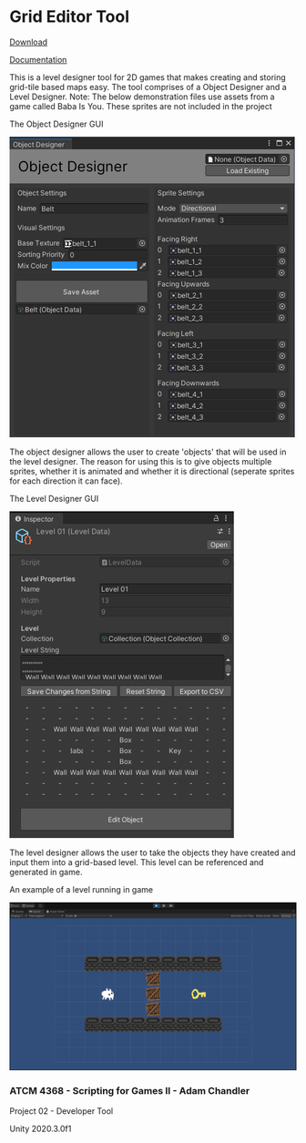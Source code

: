 # Grid Editor Tool

[Download](https://github.com/BrandonMCoffey/Level-Grid-Editor/blob/main/Source%20Files/CoffeyBrandon_LevelGridTool.unitypackage?raw=true)

[Documentation](https://github.com/BrandonMCoffey/Level-Grid-Editor/blob/main/Source%20Files/CoffeyBrandon_LevelGridTool_Documentation.pdf)

This is a level designer tool for 2D games that makes creating and storing grid-tile based maps
easy. The tool comprises of a Object Designer and a Level Designer.
Note: The below demonstration files use assets from a game called Baba Is You. These sprites are not included in the project 

The Object Designer GUI

![Object Designer](https://raw.githubusercontent.com/BrandonMCoffey/Level-Grid-Editor/main/Source%20Files/belt-object.png)

The object designer allows the user to create 'objects' that will be used in the level designer. The reason for using this is to give objects multiple sprites, whether
it is animated and whether it is directional (seperate sprites for each direction it can face).

The Level Designer GUI

![Level Designer](https://raw.githubusercontent.com/BrandonMCoffey/Level-Grid-Editor/main/Source%20Files/level-01.PNG)

The level designer allows the user to take the objects they have created and input them into a grid-based level. This level can be referenced and generated in game.

An example of a level running in game

![Example: Baba Is You](https://raw.githubusercontent.com/BrandonMCoffey/Level-Grid-Editor/main/Source%20Files/baba-level-in-game.png)


### ATCM 4368 - Scripting for Games II - Adam Chandler

Project 02 - Developer Tool

Unity 2020.3.0f1
